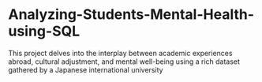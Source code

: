 # Analyzing-Students-Mental-Health-using-SQL
This project delves into the interplay between academic experiences abroad, cultural adjustment, and mental well-being using a rich dataset gathered by a Japanese international university
